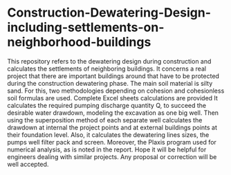 # Construction-Dewatering-Design-including-settlements-on-neighborhood-buildings
This repository refers to the dewatering design during construction and calculates the settlements of neighboring buildings.
It concerns a real project that there are important buildings around that have to be protected during the construction dewatering phase.
The main soil material is silty sand. 
For this, two methodologies depending on cohesion and cohesionless soil formulas are used.
Complete Excel sheets calculations are provided
It calculates the required pumping discharge quantity Q, to succeed the desirable water drawdown, modeling the excavation as one big well.
Then using the superposition method of each separate well calculates the drawdown at internal the project points and at external buildings points at their foundation level.
Also, it calculates the dewatering lines sizes, the pumps well filter pack and screen.
Moreover, the Plaxis program used for numerical analysis, as is noted in the report.
Hope it will be helpful for engineers dealing with similar projects.
Any proposal or correction will be well accepted.
